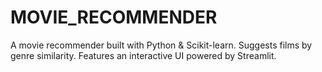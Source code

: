 # MOVIE_RECOMMENDER
A movie recommender built with Python &amp; Scikit-learn. Suggests films by genre similarity. Features an interactive UI powered by Streamlit.
